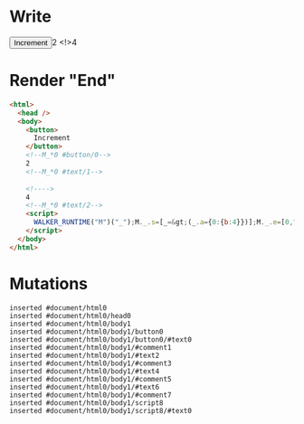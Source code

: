 # Write
  <button>Increment</button><!--M_*0 #button/0-->2<!--M_*0 #text/1--> <!>4<!--M_*0 #text/2--><script>WALKER_RUNTIME("M")("_");M._.s=[_=>(_.a={0:{b:4}})];M._.e=[0,"packages/translator-tags/src/__tests__/fixtures/let-tag-derived/template.marko_0_b"];M._.d=1;M._.w()</script>


# Render "End"
```html
<html>
  <head />
  <body>
    <button>
      Increment
    </button>
    <!--M_*0 #button/0-->
    2
    <!--M_*0 #text/1-->
     
    <!---->
    4
    <!--M_*0 #text/2-->
    <script>
      WALKER_RUNTIME("M")("_");M._.s=[_=&gt;(_.a={0:{b:4}})];M._.e=[0,"packages/translator-tags/src/__tests__/fixtures/let-tag-derived/template.marko_0_b"];M._.d=1;M._.w()
    </script>
  </body>
</html>
```

# Mutations
```
inserted #document/html0
inserted #document/html0/head0
inserted #document/html0/body1
inserted #document/html0/body1/button0
inserted #document/html0/body1/button0/#text0
inserted #document/html0/body1/#comment1
inserted #document/html0/body1/#text2
inserted #document/html0/body1/#comment3
inserted #document/html0/body1/#text4
inserted #document/html0/body1/#comment5
inserted #document/html0/body1/#text6
inserted #document/html0/body1/#comment7
inserted #document/html0/body1/script8
inserted #document/html0/body1/script8/#text0
```